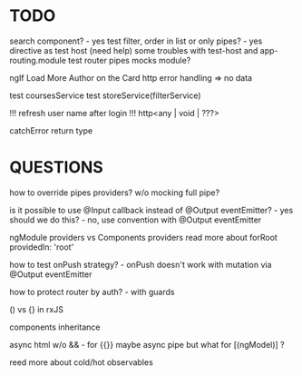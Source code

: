 # TODO

search component? - yes
test filter, order in list or only pipes? - yes
directive as test host (need help)
some troubles with test-host and app-routing.module
test router
pipes mocks module?

ngIf Load More
Author on the Card
http error handling => no data

test coursesService
test storeService(filterService)

!!! refresh user name after login
!!! http<any | void | ???>

catchError return type

# QUESTIONS

how to override pipes providers? w/o mocking full pipe?

is it possible to use @Input callback instead of @Output eventEmitter? - yes
should we do this? - no, use convention with @Output eventEmitter

ngModule providers vs Components providers
read more about forRoot
providedIn: 'root'

how to test onPush strategy? - onPush doesn't work with mutation via @Output eventEmitter

how to protect router by auth? - with guards

() vs {} in rxJS

components inheritance

async html w/o && - for {{}} maybe async pipe
but what for [(ngModel)] ?

reed more about cold/hot observables
